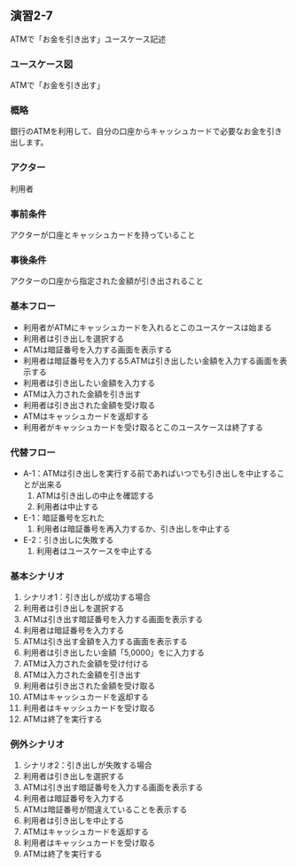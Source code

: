 ## 演習2-7
ATMで「お金を引き出す」ユースケース記述

### ユースケース図
ATMで「お金を引き出す」
### 概略
銀行のATMを利用して、自分の口座からキャッシュカードで必要なお金を引き出します。
### アクター
利用者
### 事前条件
アクターが口座とキャッシュカードを持っていること
### 事後条件
アクターの口座から指定された金額が引き出されること

### 基本フロー
* 利用者がATMにキャッシュカードを入れるとこのユースケースは始まる
* 利用者は引き出しを選択する
* ATMは暗証番号を入力する画面を表示する
* 利用者は暗証番号を入力する5.ATMは引き出したい金額を入力する画面を表示する
* 利用者は引き出したい金額を入力する
* ATMは入力された金額を引き出す
* 利用者は引き出された金額を受け取る
* ATMはキャッシュカードを返却する
* 利用者がキャッシュカードを受け取るとこのユースケースは終了する

### 代替フロー
* A-1：ATMは引き出しを実行する前であればいつでも引き出しを中止することが出来る
    1. ATMは引き出しの中止を確認する
    2. 利用者は中止する
* E-1：暗証番号を忘れた
    1. 利用者は暗証番号を再入力するか、引き出しを中止する
* E-2：引き出しに失敗する
    1. 利用者はユースケースを中止する

### 基本シナリオ
1. シナリオ1：引き出しが成功する場合
2. 利用者は引き出しを選択する
3. ATMは引き出す暗証番号を入力する画面を表示する
4. 利用者は暗証番号を入力する
5. ATMは引き出す金額を入力する画面を表示する
6. 利用者は引き出したい金額「5,0000」をに入力する
7. ATMは入力された金額を受け付ける
8. ATMは入力された金額を引き出す
9. 利用者は引き出された金額を受け取る
10. ATMはキャッシュカードを返却する
11. 利用者はキャッシュカードを受け取る
12. ATMは終了を実行する

### 例外シナリオ
1. シナリオ2：引き出しが失敗する場合
2. 利用者は引き出しを選択する
3. ATMは引き出す暗証番号を入力する画面を表示する
4. 利用者は暗証番号を入力する
5. ATMは暗証番号が間違えていることを表示する
6. 利用者は引き出しを中止する
7. ATMはキャッシュカードを返却する
8. 利用者はキャッシュカードを受け取る
9. ATMは終了を実行する